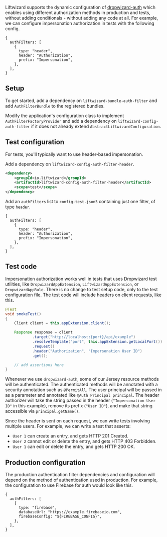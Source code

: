 Liftwizard supports the dynamic configuration of [dropwizard-auth](https://www.dropwizard.io/en/stable/manual/auth.html) which enables using different authorization methods in production and tests, without adding conditionals - without adding any code at all. For example, we can configure impersonation authorization in tests with the following config.

```json5
{
  authFilters: [
    {
      type: "header",
      header: "Authorization",
      prefix: "Impersonation",
    },
  ],
}
```

## Setup

To get started, add a dependency on `liftwizard-bundle-auth-filter` and add `AuthFilterBundle` to the registered bundles.

Modify the application's configuration class to implement `AuthFilterFactoryProvider` and add a dependency on `liftwizard-config-auth-filter` if it does not already extend `AbstractLiftwizardConfiguration`.

## Test configuration

For tests, you'll typically want to use header-based impersonation.

Add a dependency on `liftwizard-config-auth-filter-header`.

```xml
<dependency>
    <groupId>io.liftwizard</groupId>
    <artifactId>liftwizard-config-auth-filter-header</artifactId>
    <scope>test</scope>
</dependency>
```

Add an `authFilters` list to `config-test.json5` containing just one filter, of type `header`.

```json5
{
  authFilters: [
    {
      type: "header",
      header: "Authorization",
      prefix: "Impersonation",
    },
  ],
}
```

## Test code

Impersonation authorization works well in tests that uses Dropwizard test utilities, like `DropwizardAppExtension`, `LiftwizardAppExtension`, or `DropwizardAppRule`. There is no change to test setup code, only to the test configuration file. The test code will include headers on client requests, like this.

```java
@Test
void smokeTest()
{
    Client client = this.appExtension.client();

    Response response = client
            .target("http://localhost:{port}/api/example")
            .resolveTemplate("port", this.appExtension.getLocalPort())
            .request()
            .header("Authorization", "Impersonation User ID")
            .get();

    // add assertions here
}
```

Whenever we use `dropwizard-auth`, some of our Jersey resource methods will be authenticated. The authenticated methods will be annotated with a security annotation such as `@PermitAll`. The user principal will be passed in as a parameter and annotated like `@Auth Principal principal`. The header authorizer will take the string passed in the header (`"Impersonation User ID"` in this example), remove its prefix (`"User ID"`), and make that string accessible via `principal.getName()`.

Since the header is sent on each request, we can write tests involving multiple users. For example, we can write a test that asserts:

- `User 1` can create an entry, and gets HTTP 201 Created.
- `User 2` cannot edit or delete the entry, and gets HTTP 403 Forbidden.
- `User 1` can edit or delete the entry, and gets HTTP 200 OK.

## Production configuration

The production authentication filter dependencies and configuration will depend on the method of authentication used in production. For example, the configuration to use Firebase for auth would look like this.

```json5
{
  authFilters: [
    {
      type: "firebase",
      databaseUrl: "https://example.firebaseio.com",
      firebaseConfig: "${FIREBASE_CONFIG}",
    },
  ],
}
```

